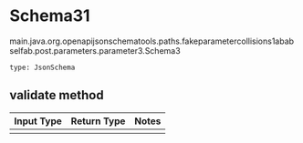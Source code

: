 # Schema31
main.java.org.openapijsonschematools.paths.fakeparametercollisions1ababselfab.post.parameters.parameter3.Schema3
```
type: JsonSchema
```

## validate method
Input Type | Return Type | Notes
------------ | ------------- | -------------
 |  |
